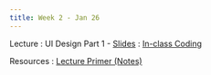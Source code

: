 ```yaml
---
title: Week 2 - Jan 26
---
```


Lecture
: UI Design Part 1 - [Slides](https://drive.google.com/file/d/1avn9ccSKPaI9eGt0DdKa4xLssa6IRSvD/view?usp=drive_link)
  : [In-class Coding](https://drive.google.com/file/d/1JfpAEmZlyp7S3GjSq8TsxAXFOa6xGe5g/view?usp=drive_link)

Resources
: [Lecture Primer (Notes)](https://drive.google.com/file/d/1k1hG5kaytBdNlPrHs7L2HknkFLuNIrUN/view?usp=drive_link)